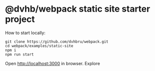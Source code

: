 # @dvhb/webpack static site starter project

How to start locally:

```
git clone https://github.com/dvhbru/webpack.git
cd webpack/examples/static-site
npm i
npm run start
```

Open [http://localhost:3000](http://localhost:3000) in browser. Explore
